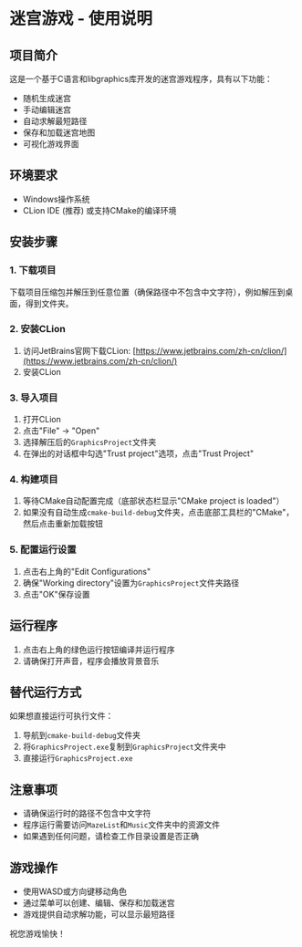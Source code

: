 # 迷宫游戏 - 使用说明

## 项目简介
这是一个基于C语言和libgraphics库开发的迷宫游戏程序，具有以下功能：
- 随机生成迷宫
- 手动编辑迷宫
- 自动求解最短路径
- 保存和加载迷宫地图
- 可视化游戏界面

## 环境要求
- Windows操作系统
- CLion IDE (推荐) 或支持CMake的编译环境

## 安装步骤

### 1. 下载项目
下载项目压缩包并解压到任意位置（确保路径中不包含中文字符），例如解压到桌面，得到文件夹。

### 2. 安装CLion
1. 访问JetBrains官网下载CLion: [https://www.jetbrains.com/zh-cn/clion/](https://www.jetbrains.com/zh-cn/clion/)
2. 安装CLion

### 3. 导入项目
1. 打开CLion
2. 点击"File" → "Open"
3. 选择解压后的`GraphicsProject`文件夹
4. 在弹出的对话框中勾选"Trust project"选项，点击"Trust Project"

### 4. 构建项目
1. 等待CMake自动配置完成（底部状态栏显示"CMake project is loaded"）
2. 如果没有自动生成`cmake-build-debug`文件夹，点击底部工具栏的"CMake"，然后点击重新加载按钮

### 5. 配置运行设置
1. 点击右上角的"Edit Configurations"
2. 确保"Working directory"设置为`GraphicsProject`文件夹路径
3. 点击"OK"保存设置

## 运行程序
1. 点击右上角的绿色运行按钮编译并运行程序
2. 请确保打开声音，程序会播放背景音乐

## 替代运行方式
如果想直接运行可执行文件：
1. 导航到`cmake-build-debug`文件夹
2. 将`GraphicsProject.exe`复制到`GraphicsProject`文件夹中
3. 直接运行`GraphicsProject.exe`

## 注意事项
- 请确保运行时的路径不包含中文字符
- 程序运行需要访问`MazeList`和`Music`文件夹中的资源文件
- 如果遇到任何问题，请检查工作目录设置是否正确

## 游戏操作
- 使用WASD或方向键移动角色
- 通过菜单可以创建、编辑、保存和加载迷宫
- 游戏提供自动求解功能，可以显示最短路径

祝您游戏愉快！
